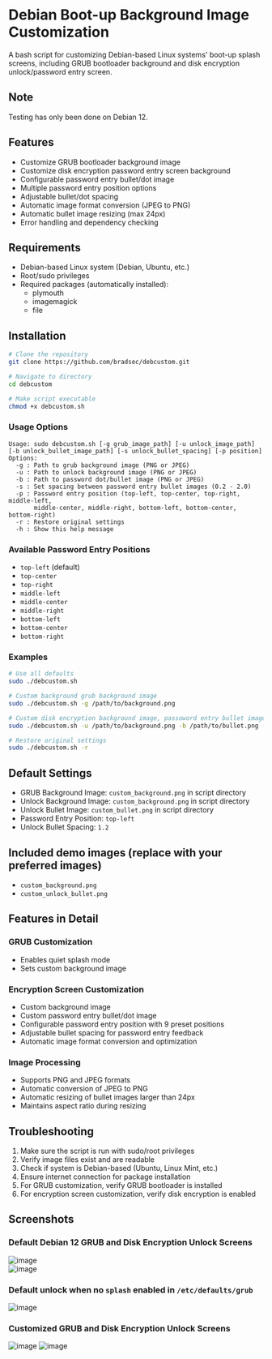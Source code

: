 # Debian Boot-up Background Image Customization

A bash script for customizing Debian-based Linux systems' boot-up splash screens, including GRUB bootloader background and disk encryption unlock/password entry screen.

## Note

Testing has only been done on Debian 12.

## Features

- Customize GRUB bootloader background image
- Customize disk encryption password entry screen background
- Configurable password entry bullet/dot image
- Multiple password entry position options
- Adjustable bullet/dot spacing
- Automatic image format conversion (JPEG to PNG)
- Automatic bullet image resizing (max 24px)
- Error handling and dependency checking

## Requirements

- Debian-based Linux system (Debian, Ubuntu, etc.)
- Root/sudo privileges
- Required packages (automatically installed):
  - plymouth
  - imagemagick
  - file

## Installation

```bash
# Clone the repository
git clone https://github.com/bradsec/debcustom.git

# Navigate to directory
cd debcustom

# Make script executable
chmod +x debcustom.sh
```

### Usage Options

```terminal
Usage: sudo debcustom.sh [-g grub_image_path] [-u unlock_image_path] [-b unlock_bullet_image_path] [-s unlock_bullet_spacing] [-p position]
Options:
  -g : Path to grub background image (PNG or JPEG)
  -u : Path to unlock background image (PNG or JPEG)
  -b : Path to password dot/bullet image (PNG or JPEG)
  -s : Set spacing between password entry bullet images (0.2 - 2.0)
  -p : Password entry position (top-left, top-center, top-right, middle-left,
       middle-center, middle-right, bottom-left, bottom-center, bottom-right)
  -r : Restore original settings
  -h : Show this help message
```

### Available Password Entry Positions

- `top-left` (default)
- `top-center`
- `top-right`
- `middle-left`
- `middle-center`
- `middle-right`
- `bottom-left`
- `bottom-center`
- `bottom-right`

### Examples

```bash
# Use all defaults
sudo ./debcustom.sh

# Custom background grub background image
sudo ./debcustom.sh -g /path/to/background.png

# Custom disk encryption background image, passoword entry bullet image, password entry position
sudo ./debcustom.sh -u /path/to/background.png -b /path/to/bullet.png -p bottom-right

# Restore original settings
sudo ./debcustom.sh -r
```

## Default Settings

- GRUB Background Image: `custom_background.png` in script directory
- Unlock Background Image: `custom_background.png` in script directory
- Unlock Bullet Image: `custom_bullet.png` in script directory
- Password Entry Position: `top-left`
- Unlock Bullet Spacing: `1.2`

## Included demo images (replace with your preferred images)

- `custom_background.png`
- `custom_unlock_bullet.png`

## Features in Detail

### GRUB Customization
- Enables quiet splash mode
- Sets custom background image

### Encryption Screen Customization
- Custom background image
- Custom password entry bullet/dot image
- Configurable password entry position with 9 preset positions
- Adjustable bullet spacing for password entry feedback
- Automatic image format conversion and optimization

### Image Processing
- Supports PNG and JPEG formats
- Automatic conversion of JPEG to PNG
- Automatic resizing of bullet images larger than 24px
- Maintains aspect ratio during resizing

## Troubleshooting

1. Make sure the script is run with sudo/root privileges
2. Verify image files exist and are readable
3. Check if system is Debian-based (Ubuntu, Linux Mint, etc.)
4. Ensure internet connection for package installation
5. For GRUB customization, verify GRUB bootloader is installed
6. For encryption screen customization, verify disk encryption is enabled

## Screenshots

### Default Debian 12 GRUB and Disk Encryption Unlock Screens 

![image](screenshots/default_grub.png)  
![image](screenshots/default_splash_unlock.png)

### Default unlock when no `splash` enabled in `/etc/defaults/grub` 
![image](screenshots/default_unlock.png)  

### Customized GRUB and Disk Encryption Unlock Screens 

![image](screenshots/new_grub.png)
![image](screenshots/new_unlock.png)  
